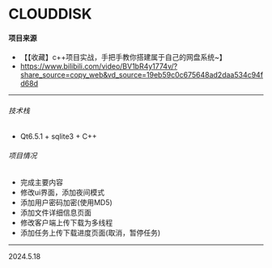 # CLOUDDISK
#### 项目来源 
* 【【收藏】c++项目实战，手把手教你搭建属于自己的网盘系统~】 
* https://www.bilibili.com/video/BV1bR4y1774v/?share_source=copy_web&vd_source=19eb59c0c675648ad2daa534c94fd68d
------ 
###### 技术栈
* Qt6.5.1 + sqlite3 + C++ 
###### 项目情况
* 完成主要内容 
* 修改ui界面，添加夜间模式
* 添加用户密码加密(使用MD5)
* 添加文件详细信息页面
* 修改客户端上传下载为多线程
* 添加任务上传下载进度页面(取消，暂停任务)

------
2024.5.18
